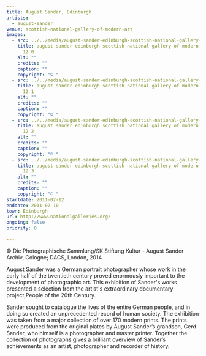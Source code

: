```yaml
---
title: August Sander, Edinburgh
artists:
  - august-sander
venue: scottish-national-gallery-of-modern-art
images:
  - src: ../../media/august-sander-edinburgh-scottish-national-gallery-of-modern-art-2011-02-12-0.webp
    title: august sander edinburgh scottish national gallery of modern art 2011 02
      12 0
    alt: ""
    credits: ""
    caption: ""
    copyright: "© "
  - src: ../../media/august-sander-edinburgh-scottish-national-gallery-of-modern-art-2011-02-12-1.webp
    title: august sander edinburgh scottish national gallery of modern art 2011 02
      12 1
    alt: ""
    credits: ""
    caption: ""
    copyright: "© "
  - src: ../../media/august-sander-edinburgh-scottish-national-gallery-of-modern-art-2011-02-12-2.webp
    title: august sander edinburgh scottish national gallery of modern art 2011 02
      12 2
    alt: ""
    credits: ""
    caption: ""
    copyright: "© "
  - src: ../../media/august-sander-edinburgh-scottish-national-gallery-of-modern-art-2011-02-12-3.webp
    title: august sander edinburgh scottish national gallery of modern art 2011 02
      12 3
    alt: ""
    credits: ""
    caption: ""
    copyright: "© "
startdate: 2011-02-12
enddate: 2011-07-10
town: Edinburgh
url: http://www.nationalgalleries.org/
ongoing: false
priority: 0

---
```


© Die Photographische Sammlung/SK Stiftung Kultur - August Sander Archiv, Cologne; DACS, London, 2014

August Sander was a German portrait photographer whose work in the early half of the twentieth century proved enormously important to the development of photographic art. This exhibition of Sander's works presented a selection from the artist's extraordinary documentary project,People of the 20th Century.

Sander sought to catalogue the lives of the entire German people, and in doing so created an unprecedented record of human society. The exhibition was taken from a major collection of over 170 modern prints. The prints were produced from the original plates by August Sander’s grandson, Gerd Sander, who himself is a photographer and master printer. Together the collection of photographs gives a brilliant overview of Sander’s achievements as an artist, photographer and recorder of history.